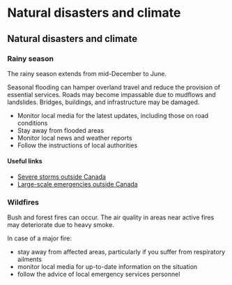 # Natural disasters and climate

## Natural disasters and climate

### Rainy season

The rainy season extends from mid-December to June.

Seasonal flooding can hamper overland travel and reduce the provision of essential services. Roads may become impassable due to mudflows and landslides. Bridges, buildings, and infrastructure may be damaged.

* Monitor local media for the latest updates, including those on road conditions
* Stay away from flooded areas
* Monitor local news and weather reports
* Follow the instructions of local authorities

#### Useful links

* [Severe storms outside Canada](https://travel.gc.ca/travelling/health-safety/hurricanes-typhoons-cyclones-monsoons)
* [Large-scale emergencies outside Canada](https://travel.gc.ca/assistance/emergency-info/large-scale-emergencies-abroad)

### Wildfires

Bush and forest fires can occur. The air quality in areas near active fires may deteriorate due to heavy smoke.

In case of a major fire:

* stay away from affected areas, particularly if you suffer from respiratory ailments
* monitor local media for up-to-date information on the situation
* follow the advice of local emergency services personnel